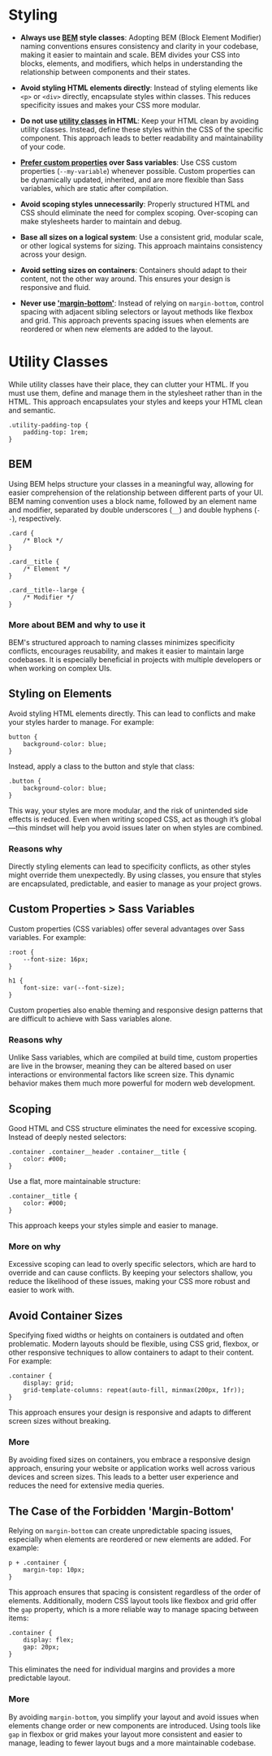 # Styling

- **Always use [BEM](#bem) style classes**: Adopting BEM (Block Element Modifier) naming conventions ensures consistency and clarity in your codebase, making it easier to maintain and scale. BEM divides your CSS into blocks, elements, and modifiers, which helps in understanding the relationship between components and their states.

- **Avoid styling HTML elements directly**: Instead of styling elements like `<p>` or `<div>` directly, encapsulate styles within classes. This reduces specificity issues and makes your CSS more modular.

- **Do not use [utility classes](#utility-classes) in HTML**: Keep your HTML clean by avoiding utility classes. Instead, define these styles within the CSS of the specific component. This approach leads to better readability and maintainability of your code.

- **[Prefer custom properties](#custom-properties-over-sass-variables) over Sass variables**: Use CSS custom properties (`--my-variable`) whenever possible. Custom properties can be dynamically updated, inherited, and are more flexible than Sass variables, which are static after compilation.

- **Avoid scoping styles unnecessarily**: Properly structured HTML and CSS should eliminate the need for complex scoping. Over-scoping can make stylesheets harder to maintain and debug.

- **Base all sizes on a logical system**: Use a consistent grid, modular scale, or other logical systems for sizing. This approach maintains consistency across your design.

- **Avoid setting sizes on containers**: Containers should adapt to their content, not the other way around. This ensures your design is responsive and fluid.

- **Never use ['margin-bottom'](#the-case-of-the-forbidden-margin-bottom)**: Instead of relying on `margin-bottom`, control spacing with adjacent sibling selectors or layout methods like flexbox and grid. This approach prevents spacing issues when elements are reordered or when new elements are added to the layout.

# **Utility Classes**

While utility classes have their place, they can clutter your HTML. If you must use them, define and manage them in the stylesheet rather than in the HTML. This approach encapsulates your styles and keeps your HTML clean and semantic.

```
.utility-padding-top {
    padding-top: 1rem;
}
```

## **BEM**

Using BEM helps structure your classes in a meaningful way, allowing for easier comprehension of the relationship between different parts of your UI. BEM naming convention uses a block name, followed by an element name and modifier, separated by double underscores (`__`) and double hyphens (`--`), respectively.

```
.card {
    /* Block */
}

.card__title {
    /* Element */
}

.card__title--large {
    /* Modifier */
}
```

### **More about BEM and why to use it**

BEM's structured approach to naming classes minimizes specificity conflicts, encourages reusability, and makes it easier to maintain large codebases. It is especially beneficial in projects with multiple developers or when working on complex UIs.

## **Styling on Elements**

Avoid styling HTML elements directly. This can lead to conflicts and make your styles harder to manage. For example:

```
button {
    background-color: blue;
}
```

Instead, apply a class to the button and style that class:

```
.button {
    background-color: blue;
}
```

This way, your styles are more modular, and the risk of unintended side effects is reduced. Even when writing scoped CSS, act as though it’s global—this mindset will help you avoid issues later on when styles are combined.

### **Reasons why**

Directly styling elements can lead to specificity conflicts, as other styles might override them unexpectedly. By using classes, you ensure that styles are encapsulated, predictable, and easier to manage as your project grows.

## **Custom Properties > Sass Variables**

Custom properties (CSS variables) offer several advantages over Sass variables. For example:

```
:root {
    --font-size: 16px;
}

h1 {
    font-size: var(--font-size);
}
```

Custom properties also enable theming and responsive design patterns that are difficult to achieve with Sass variables alone.

### **Reasons why**

Unlike Sass variables, which are compiled at build time, custom properties are live in the browser, meaning they can be altered based on user interactions or environmental factors like screen size. This dynamic behavior makes them much more powerful for modern web development.

## **Scoping**

Good HTML and CSS structure eliminates the need for excessive scoping. Instead of deeply nested selectors:

```
.container .container__header .container__title {
    color: #000;
}
```

Use a flat, more maintainable structure:

```
.container__title {
    color: #000;
}
```

This approach keeps your styles simple and easier to manage.

### **More on why**

Excessive scoping can lead to overly specific selectors, which are hard to override and can cause conflicts. By keeping your selectors shallow, you reduce the likelihood of these issues, making your CSS more robust and easier to work with.

## **Avoid Container Sizes**

Specifying fixed widths or heights on containers is outdated and often problematic. Modern layouts should be flexible, using CSS grid, flexbox, or other responsive techniques to allow containers to adapt to their content. For example:

```
.container {
    display: grid;
    grid-template-columns: repeat(auto-fill, minmax(200px, 1fr));
}
```

This approach ensures your design is responsive and adapts to different screen sizes without breaking.

### **More**

By avoiding fixed sizes on containers, you embrace a responsive design approach, ensuring your website or application works well across various devices and screen sizes. This leads to a better user experience and reduces the need for extensive media queries.

## **The Case of the Forbidden 'Margin-Bottom'**

Relying on `margin-bottom` can create unpredictable spacing issues, especially when elements are reordered or new elements are added. For example:

```
p + .container {
    margin-top: 10px;
}
```

This approach ensures that spacing is consistent regardless of the order of elements. Additionally, modern CSS layout tools like flexbox and grid offer the `gap` property, which is a more reliable way to manage spacing between items:

```
.container {
    display: flex;
    gap: 20px;
}
```

This eliminates the need for individual margins and provides a more predictable layout.

### **More**

By avoiding `margin-bottom`, you simplify your layout and avoid issues when elements change order or new components are introduced. Using tools like `gap` in flexbox or grid makes your layout more consistent and easier to manage, leading to fewer layout bugs and a more maintainable codebase.
